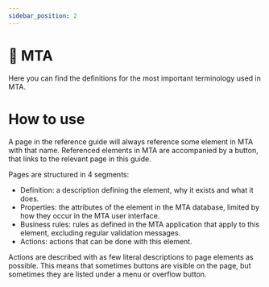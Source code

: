 ```yaml
---
sidebar_position: 2
---
```


# 📖 MTA

Here you can find the definitions for the most important terminology used in MTA.


# How to use

A page in the reference guide will always reference some element in MTA with that name.
Referenced elements in MTA are accompanied by a <i class="fal fa-question-circle"></i> button, that links to the relevant page in this guide.

Pages are structured in 4 segments:
- Definition: a description defining the element, why it exists and what it does.
- Properties: the attributes of the element in the MTA database, limited by how they occur in the MTA user interface.
- Business rules: rules as defined in the MTA application that apply to this element, excluding regular validation messages.
- Actions: actions that can be done with this element.
 
Actions are described with as few literal descriptions to page elements as possible. This means that sometimes buttons are visible on the page, but sometimes they are listed under a menu or overflow button.
